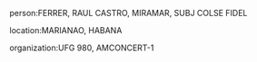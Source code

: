 person:FERRER, RAUL CASTRO, MIRAMAR, SUBJ COLSE FIDEL

location:MARIANAO, HABANA

organization:UFG 980, AMCONCERT-1

